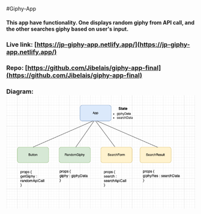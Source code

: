 #Giphy-App


#### This app have functionality. One displays random giphy from API call, and the other searches giphy based on user's input. 


### Live link: [https://jp-giphy-app.netlify.app/](https://jp-giphy-app.netlify.app/)
### Repo: [https://github.com/Jibelais/giphy-app-final](https://github.com/Jibelais/giphy-app-final)


### Diagram: ![diagram](public/diagram.png)